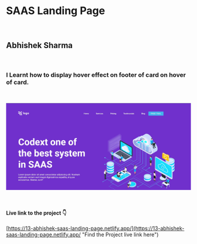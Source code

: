 # SAAS Landing Page

<br>

## Abhishek Sharma

<br>

### I Learnt how to display hover effect on footer of card on hover of card.

<br>

![SAAS Landing Page](./Saaslandingpage.jpg)

<br>

#### Live link to the project 👇

[https://13-abhishek-saas-landing-page.netlify.app/](https://13-abhishek-saas-landing-page.netlify.app/ "Find the Project live link here")

<br>
